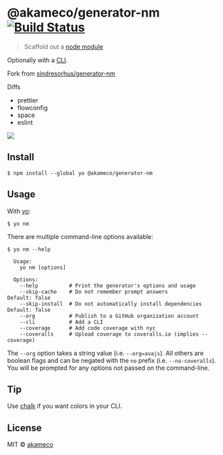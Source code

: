 # @akameco/generator-nm [![Build Status](https://travis-ci.org/akameco/generator-nm.svg?branch=master)](https://travis-ci.org/akameco/generator-nm)

> Scaffold out a [node module](https://github.com/sindresorhus/node-module-boilerplate)

Optionally with a [CLI](http://en.wikipedia.org/wiki/Command-line_interface).

Fork from [sindresorhus/generator-nm](https://github.com/sindresorhus/generator-nm)


Diffs

- prettier
- flowconfig
- space
- eslint

![](screenshot.png)


## Install

```
$ npm install --global yo @akameco/generator-nm
```


## Usage

With [yo](https://github.com/yeoman/yo):

```
$ yo nm
```

There are multiple command-line options available:

```
$ yo nm --help

  Usage:
    yo nm [options]

  Options:
    --help          # Print the generator's options and usage
    --skip-cache    # Do not remember prompt answers                      Default: false
    --skip-install  # Do not automatically install dependencies           Default: false
    --org           # Publish to a GitHub organization account
    --cli           # Add a CLI
    --coverage      # Add code coverage with nyc
    --coveralls     # Upload coverage to coveralls.io (implies --coverage)
```

The `--org` option takes a string value (i.e. `--org=avajs`). All others are boolean flags and can be negated with the `no` prefix (i.e. `--no-coveralls`). You will be prompted for any options not passed on the command-line.


## Tip

Use [chalk](https://github.com/sindresorhus/chalk) if you want colors in your CLI.


## License

MIT © [akameco](https://akameco.github.io)
